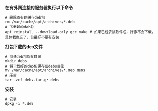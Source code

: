 **在有外网连接的服务器执行以下命令**

```shell
# 删除原有的缓存deb包
rm /var/cache/apt/archives/*.deb
# 下载新的deb包
apt reinstall --download-only gcc make # 如果已经安装软件包，好像不会下载，具体我也忘了，但最好不要有安装
```

**打包下载的deb文件**

```shell
# 创建deb包保存目录
mkdir debs
# 将下载好的deb包保存到debs目录
mv /var/cache/apt/archives/*.deb debs
# 压缩
tar -zcf debs.tar.gz debs
```

**安装**

```shell
# 安装
dpkg -i *.deb
```

